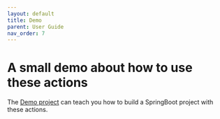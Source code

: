 ```yaml
---
layout: default
title: Demo
parent: User Guide
nav_order: 7
---
```


# A small demo about how to use these actions
The [Demo project](https://github.com/Cr1t-GYM/JekinsTest) can teach you how to build a SpringBoot project with these actions.